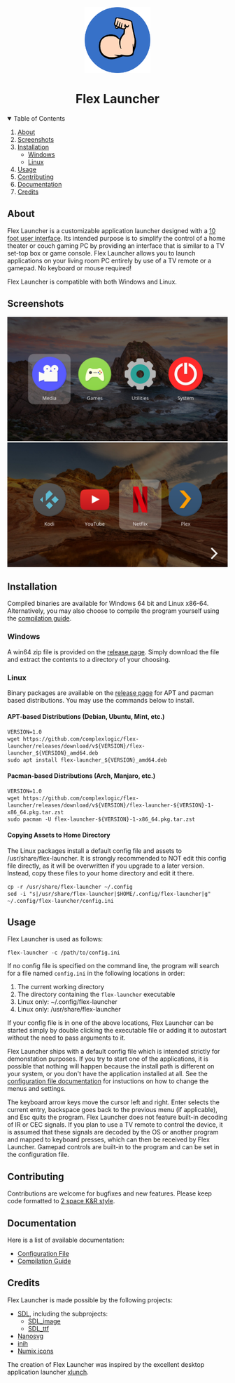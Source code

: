 <div align="center">
  <a>
    <img src="extra/flex-launcher.svg" alt="Logo" width="150" height="150">
  </a>


# Flex Launcher
</div>
<details open>
  <summary>Table of Contents</summary>
  <ol>
    <li>
      <a href="#about">About</a>
    </li>
    <li>
      <a href="#screenshots">Screenshots</a>
    </li>
    <li>
      <a href="#installation">Installation</a>
      <ul>
        <li><a href="#windows">Windows</a></li>
        <li><a href="#linux">Linux</a></li>
      </ul>
    </li>
    <li><a href="#usage">Usage</a></li>
    <li><a href="#contributing">Contributing</a></li>
    <li><a href="#documentation">Documentation</a></li>
    <li><a href="#credits">Credits</a></li>
  </ol>
</details>

## About
Flex Launcher is a customizable application launcher designed with a [10 foot user interface](https://en.wikipedia.org/wiki/10-foot_user_interface). Its intended purpose is to simplify the control of a home theater or couch gaming PC by providing an interface that is similar to a TV set-top box or game console. Flex Launcher allows you to launch applications on your living room PC entirely by use of a TV remote or a gamepad. No keyboard or mouse required!

Flex Launcher is compatible with both Windows and Linux.

## Screenshots
![Screenshot 1](extra/screenshots/screenshot1.png "Screenshot 1")
![Screenshot 1](extra/screenshots/screenshot2.png "Screenshot 2")

## Installation
Compiled binaries are available for Windows 64 bit and Linux x86-64. Alternatively, you may also choose to compile the program yourself using the [compilation guide](extra/docs/compilation_guide.md).

### Windows
A win64 zip file is provided on the [release page](https://github.com/complexlogic/flex-launcher/releases). Simply download the file and extract the contents to a directory of your choosing.

### Linux
Binary packages are available on the [release page](https://github.com/complexlogic/flex-launcher/releases) for APT and pacman based distributions. You may use the commands below to install.

#### APT-based Distributions (Debian, Ubuntu, Mint, etc.)
```
VERSION=1.0
wget https://github.com/complexlogic/flex-launcher/releases/download/v${VERSION}/flex-launcher_${VERSION}_amd64.deb
sudo apt install flex-launcher_${VERSION}_amd64.deb
```

#### Pacman-based Distributions (Arch, Manjaro, etc.)
```
VERSION=1.0
wget https://github.com/complexlogic/flex-launcher/releases/download/v${VERSION}/flex-launcher-${VERSION}-1-x86_64.pkg.tar.zst
sudo pacman -U flex-launcher-${VERSION}-1-x86_64.pkg.tar.zst
```
#### Copying Assets to Home Directory
The Linux packages install a default config file and assets to /usr/share/flex-launcher. It is strongly recommended to NOT edit this config file directly, as it will be overwritten if you upgrade to a later version. Instead, copy these files to your home directory and edit it there.
```
cp -r /usr/share/flex-launcher ~/.config
sed -i "s|/usr/share/flex-launcher|$HOME/.config/flex-launcher|g" ~/.config/flex-launcher/config.ini
```

## Usage
Flex Launcher is used as follows:
```
flex-launcher -c /path/to/config.ini
```
If no config file is specified on the command line, the program will search for a file named ```config.ini``` in the following locations in order:
1. The current working directory
2. The directory containing the ```flex-launcher``` executable
3. Linux only: ~/.config/flex-launcher
4. Linux only: /usr/share/flex-launcher

If your config file is in one of the above locations, Flex Launcher can be started simply by double clicking the executable file or adding it to autostart without the need to pass arguments to it.

Flex Launcher ships with a default config file which is intended strictly for demonstation purposes. If you try to start one of the applications, it is possible that nothing will happen because the install path is different on your system, or you don't have the application installed at all. See the [configuration file documentation](extra/docs/configuration.md) for instuctions on how to change the menus and settings.

The keyboard arrow keys move the cursor left and right. Enter selects the current entry, backspace goes back to the previous menu (if applicable), and Esc quits the program. Flex Launcher does not feature built-in decoding of IR or CEC signals. If you plan to use a TV remote to control the device, it is assumed that these signals are decoded by the OS or another program and mapped to keyboard presses, which can then be received by Flex Launcher. Gamepad controls are built-in to the program and can be set in the configuration file.

## Contributing
Contributions are welcome for bugfixes and new features. Please keep code formatted to [2 space K&R style](https://gist.github.com/jesseschalken/0f47a2b5a738ced9c845).

## Documentation
Here is a list of available documentation:
- [Configuration File](extra/docs/configuration.md)
- [Compilation Guide](extra/docs/compilation_guide.md)

## Credits
Flex Launcher is made possible by the following projects:
- [SDL](https://github.com/libsdl-org/SDL), including the subprojects:
  - [SDL_image](https://github.com/libsdl-org/SDL_image)
  - [SDL_ttf](https://github.com/libsdl-org/SDL_ttf)
- [Nanosvg](https://github.com/memononen/nanosvg)
- [inih](https://github.com/benhoyt/inih)
- [Numix icons](https://github.com/numixproject)

The creation of Flex Launcher was inspired by the excellent desktop application launcher [xlunch](https://github.com/Tomas-M/xlunch).
